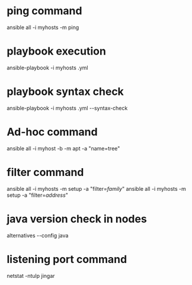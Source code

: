 # ping command
  ansible all -i myhosts -m ping
# playbook execution
  ansible-playbook -i myhosts .yml
# playbook syntax check
  ansible-playbook -i myhosts .yml --syntax-check
# Ad-hoc command
  ansible all -i myhost -b -m apt -a "name=tree"
# filter command
  ansible all -i myhosts -m setup -a "filter=*family*"
  ansible all -i myhosts -m setup -a "filter=*address*"
# java version check in nodes
  alternatives --config java
# listening port command
  netstat -ntulp
  jingar
